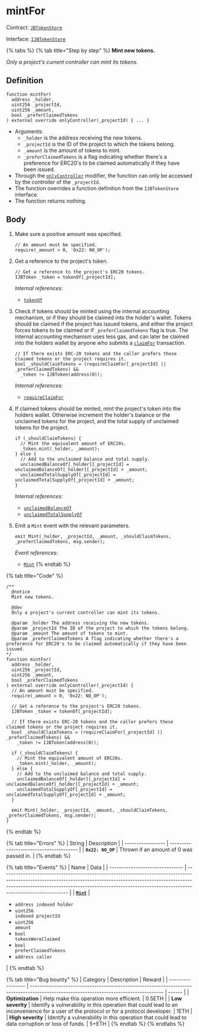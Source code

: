 # mintFor

Contract: [`JBTokenStore`](broken-reference)​‌

Interface: [`IJBTokenStore`](../../../interfaces/ijbtokenstore.md)

{% tabs %}
{% tab title="Step by step" %}
**Mint new tokens.**

_Only a project's current controller can mint its tokens._

## Definition

```solidity
function mintFor(
  address _holder,
  uint256 _projectId,
  uint256 _amount,
  bool _preferClaimedTokens
) external override onlyController(_projectId) { ... }
```

* Arguments:
  * `_holder` is the address receiving the new tokens.
  * `_projectId` is the ID of the project to which the tokens belong.
  * `_amount` is the amount of tokens to mint.
  * `_preferClaimedTokens` is a flag indicating whether there's a preference for ERC20's to be claimed automatically if they have been issued.
* Through the [`onlyController`](../../jbcontrollerutility/modifiers/onlycontroller.md) modifier, the function can only be accessed by the controller of the `_projectId`.
* The function overrides a function definition from the `IJBTokenStore` interface.
* The function returns nothing.

## Body

1.  Make sure a positive amount was specified.

    ```solidity
    // An amount must be specified.
    require(_amount > 0, '0x22: NO_OP');
    ```
2.  Get a reference to the project's token.

    ```solidity
    // Get a reference to the project's ERC20 tokens.
    IJBToken _token = tokenOf[_projectId];
    ```

    _Internal references:_

    * [`tokenOf`](../properties/tokenof.md)
3.  Check if tokens should be minted using the internal accounting mechanism, or if they should be claimed into the holder's wallet. Tokens should be claimed if the project has issued tokens, and either the project forces tokens to be claimed or if `_preferClaimedTokens` flag is true. The internal accounting mechanism uses less gas, and can later be claimed into the holders wallet by anyone who submits a [`claimFor`](../claimfor/) transaction.

    ```solidity
    // If there exists ERC-20 tokens and the caller prefers these claimed tokens or the project requires it.
    bool _shouldClaimTokens = (requireClaimFor[_projectId] || _preferClaimedTokens) &&
      _token != IJBToken(address(0));
    ```

    _Internal references:_

    * [`requireClaimFor`](../properties/requireclaimfor.md)
4.  If claimed tokens should be minted, mint the project's token into the holders wallet. Otherwise increment the holder's balance or the unclaimed tokens for the project, and the total supply of unclaimed tokens for the project.

    ```solidity
    if (_shouldClaimTokens) {
      // Mint the equivalent amount of ERC20s.
      _token.mint(_holder, _amount);
    } else {
      // Add to the unclaimed balance and total supply.
      unclaimedBalanceOf[_holder][_projectId] = unclaimedBalanceOf[_holder][_projectId] + _amount;
      unclaimedTotalSupplyOf[_projectId] = unclaimedTotalSupplyOf[_projectId] + _amount;
    }
    ```

    _Internal references:_

    * [`unclaimedBalanceOf`](../properties/unclaimedbalanceof.md)
    * [`unclaimedTotalSupplyOf`](../properties/unclaimedtotalsupplyof.md)
5.  Emit a `Mint` event with the relevant parameters.

    ```solidity
    emit Mint(_holder, _projectId, _amount, _shouldClaimTokens, _preferClaimedTokens, msg.sender);
    ```

    _Event references:_

    * [`Mint`](../events/mint.md)
{% endtab %}

{% tab title="Code" %}
```solidity
/** 
  @notice 
  Mint new tokens.

  @dev
  Only a project's current controller can mint its tokens.

  @param _holder The address receiving the new tokens.
  @param _projectId The ID of the project to which the tokens belong.
  @param _amount The amount of tokens to mint.
  @param _preferClaimedTokens A flag indicating whether there's a preference for ERC20's to be claimed automatically if they have been issued.
*/
function mintFor(
  address _holder,
  uint256 _projectId,
  uint256 _amount,
  bool _preferClaimedTokens
) external override onlyController(_projectId) {
  // An amount must be specified.
  require(_amount > 0, '0x22: NO_OP');

  // Get a reference to the project's ERC20 tokens.
  IJBToken _token = tokenOf[_projectId];

  // If there exists ERC-20 tokens and the caller prefers these claimed tokens or the project requires it.
  bool _shouldClaimTokens = (requireClaimFor[_projectId] || _preferClaimedTokens) &&
    _token != IJBToken(address(0));

  if (_shouldClaimTokens) {
    // Mint the equivalent amount of ERC20s.
    _token.mint(_holder, _amount);
  } else {
    // Add to the unclaimed balance and total supply.
    unclaimedBalanceOf[_holder][_projectId] = unclaimedBalanceOf[_holder][_projectId] + _amount;
    unclaimedTotalSupplyOf[_projectId] = unclaimedTotalSupplyOf[_projectId] + _amount;
  }

  emit Mint(_holder, _projectId, _amount, _shouldClaimTokens, _preferClaimedTokens, msg.sender);
}
```
{% endtab %}

{% tab title="Errors" %}
| String            | Description                             |
| ----------------- | --------------------------------------- |
| **`0x22: NO_OP`** | Thrown if an amount of 0 was passed in. |
{% endtab %}

{% tab title="Events" %}
| Name                            | Data                                                                                                                                                                                                                                                                   |
| ------------------------------- | ---------------------------------------------------------------------------------------------------------------------------------------------------------------------------------------------------------------------------------------------------------------------- |
| [**`Mint`**](../events/mint.md) | <ul><li><code>address indexed holder</code></li><li><code>uint256 indexed projectId</code></li><li><code>uint256 amount</code></li><li><code>bool tokensWereClaimed</code></li><li><code>bool preferClaimedTokens</code></li><li><code>address caller</code></li></ul> |
{% endtab %}

{% tab title="Bug bounty" %}
| Category          | Description                                                                                                                            | Reward |
| ----------------- | -------------------------------------------------------------------------------------------------------------------------------------- | ------ |
| **Optimization**  | Help make this operation more efficient.                                                                                               | 0.5ETH |
| **Low severity**  | Identify a vulnerability in this operation that could lead to an inconvenience for a user of the protocol or for a protocol developer. | 1ETH   |
| **High severity** | Identify a vulnerability in this operation that could lead to data corruption or loss of funds.                                        | 5+ETH  |
{% endtab %}
{% endtabs %}
